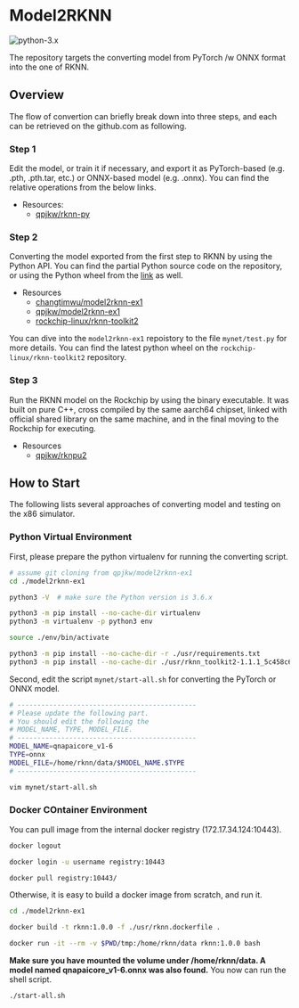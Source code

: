 # Model2RKNN

![python-3.x](https://img.shields.io/badge/Python-3.x-blue)

The repository targets the converting model from PyTorch /w ONNX format into the one of RKNN. 

## Overview

The flow of convertion can briefly break down into three steps, and each can be retrieved on the github.com as following.

### Step 1 

Edit the model, or train it if necessary, and export it as PyTorch-based (e.g. .pth, .pth.tar, etc.) or ONNX-based model (e.g. .onnx). You can find the relative operations from the below links.

- Resources:
  - [qpjkw/rknn-py](https://github.com/qpjkw/rknn-py)

### Step 2

Converting the model exported from the first step to RKNN by using the Python API. You can find the partial Python source code on the repository, or using the Python wheel from the [link](https://github.com/rockchip-linux/rknn-toolkit2/tree/master/packages) as well.

- Resources
  - [changtimwu/model2rknn-ex1](https://github.com/changtimwu/model2rknn-ex1.git)
  - [qpjkw/model2rknn-ex1](https://github.com/qpjkw/model2rknn-ex1)
  - [rockchip-linux/rknn-toolkit2](https://github.com/rockchip-linux/rknn-toolkit2/tree/master/packages)

You can dive into the `model2rknn-ex1` repoistory to the file `mynet/test.py` for more details. You can find the latest python wheel on the `rockchip-linux/rknn-toolkit2` repository.

### Step 3

Run the RKNN model on the Rockchip by using the binary executable. It was built on pure C++, cross compiled by the same aarch64 chipset, linked with official shared library on the same machine, and in the final moving to the Rockchip for executing.

- Resources
  - [qpjkw/rknpu2](https://github.com/qpjkw/rknpu2)

## How to Start

The following lists several approaches of converting model and testing on the x86 simulator.

### Python Virtual Environment

First, please prepare the python virtualenv for running the converting script.

```sh
# assume git cloning from qpjkw/model2rknn-ex1
cd ./model2rknn-ex1

python3 -V  # make sure the Python version is 3.6.x

python3 -m pip install --no-cache-dir virtualenv
python3 -m virtualenv -p python3 env

source ./env/bin/activate

python3 -m pip install --no-cache-dir -r ./usr/requirements.txt
python3 -m pip install --no-cache-dir ./usr/rknn_toolkit2-1.1.1_5c458c6-cp36-cp36m-linux_x86_64.whl
```

Second, edit the script `mynet/start-all.sh` for converting the PyTorch or ONNX model.

```sh
# ---------------------------------------------
# Please update the following part.
# You should edit the following the
# MODEL_NAME, TYPE, MODEL_FILE.
# ---------------------------------------------
MODEL_NAME=qnapaicore_v1-6
TYPE=onnx
MODEL_FILE=/home/rknn/data/$MODEL_NAME.$TYPE
# ---------------------------------------------
```

```sh
vim mynet/start-all.sh
```

### Docker COntainer Environment

You can pull image from the internal docker registry (172.17.34.124:10443).

```sh
docker logout

docker login -u username registry:10443

docker pull registry:10443/
```

Otherwise, it is easy to build a docker image from scratch, and run it.

```sh
cd ./model2rknn-ex1

docker build -t rknn:1.0.0 -f ./usr/rknn.dockerfile .

docker run -it --rm -v $PWD/tmp:/home/rknn/data rknn:1.0.0 bash
```

**Make sure you have mounted the volume under /home/rknn/data. A model named qnapaicore_v1-6.onnx was also found.** You now can run the shell script.

```sh
./start-all.sh
```
